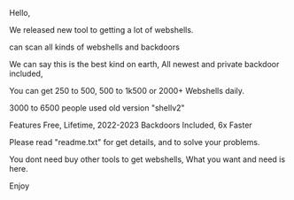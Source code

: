 Hello,

We released new tool to getting a lot of webshells.

can scan all kinds of webshells and backdoors

We can say this is the best kind on earth, All newest and private backdoor included,

You can get 250 to 500, 500 to 1k500 or 2000+ Webshells daily.

3000 to 6500 people used old version "shellv2"

Features
Free, Lifetime, 2022-2023 Backdoors Included, 6x Faster

Please read "readme.txt" for get details, and to solve your problems.

You dont need buy other tools to get webshells, What you want and need is here.

Enjoy
